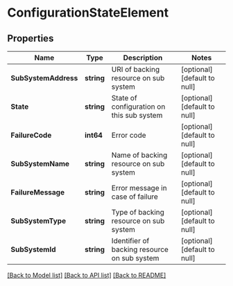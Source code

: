 # ConfigurationStateElement

## Properties
Name | Type | Description | Notes
------------ | ------------- | ------------- | -------------
**SubSystemAddress** | **string** | URI of backing resource on sub system | [optional] [default to null]
**State** | **string** | State of configuration on this sub system | [optional] [default to null]
**FailureCode** | **int64** | Error code | [optional] [default to null]
**SubSystemName** | **string** | Name of backing resource on sub system | [optional] [default to null]
**FailureMessage** | **string** | Error message in case of failure | [optional] [default to null]
**SubSystemType** | **string** | Type of backing resource on sub system | [optional] [default to null]
**SubSystemId** | **string** | Identifier of backing resource on sub system | [optional] [default to null]

[[Back to Model list]](../README.md#documentation-for-models) [[Back to API list]](../README.md#documentation-for-api-endpoints) [[Back to README]](../README.md)

